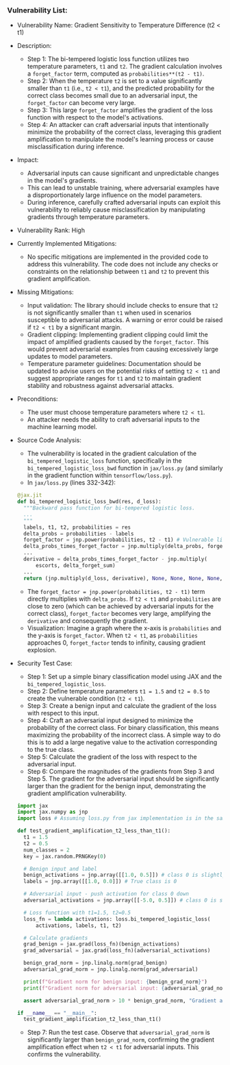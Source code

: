 ### Vulnerability List:

- Vulnerability Name: Gradient Sensitivity to Temperature Difference (t2 < t1)
- Description:
    - Step 1: The bi-tempered logistic loss function utilizes two temperature parameters, `t1` and `t2`. The gradient calculation involves a `forget_factor` term, computed as `probabilities**(t2 - t1)`.
    - Step 2: When the temperature `t2` is set to a value significantly smaller than `t1` (i.e., `t2 < t1`), and the predicted probability for the correct class becomes small due to an adversarial input, the `forget_factor` can become very large.
    - Step 3: This large `forget_factor` amplifies the gradient of the loss function with respect to the model's activations.
    - Step 4: An attacker can craft adversarial inputs that intentionally minimize the probability of the correct class, leveraging this gradient amplification to manipulate the model's learning process or cause misclassification during inference.
- Impact:
    - Adversarial inputs can cause significant and unpredictable changes in the model's gradients.
    - This can lead to unstable training, where adversarial examples have a disproportionately large influence on the model parameters.
    - During inference, carefully crafted adversarial inputs can exploit this vulnerability to reliably cause misclassification by manipulating gradients through temperature parameters.
- Vulnerability Rank: High
- Currently Implemented Mitigations:
    - No specific mitigations are implemented in the provided code to address this vulnerability. The code does not include any checks or constraints on the relationship between `t1` and `t2` to prevent this gradient amplification.
- Missing Mitigations:
    - Input validation: The library should include checks to ensure that `t2` is not significantly smaller than `t1` when used in scenarios susceptible to adversarial attacks. A warning or error could be raised if `t2 < t1` by a significant margin.
    - Gradient clipping: Implementing gradient clipping could limit the impact of amplified gradients caused by the `forget_factor`. This would prevent adversarial examples from causing excessively large updates to model parameters.
    - Temperature parameter guidelines: Documentation should be updated to advise users on the potential risks of setting `t2 < t1` and suggest appropriate ranges for `t1` and `t2` to maintain gradient stability and robustness against adversarial attacks.
- Preconditions:
    - The user must choose temperature parameters where `t2 < t1`.
    - An attacker needs the ability to craft adversarial inputs to the machine learning model.
- Source Code Analysis:
    - The vulnerability is located in the gradient calculation of the `bi_tempered_logistic_loss` function, specifically in the `bi_tempered_logistic_loss_bwd` function in `jax/loss.py` (and similarly in the gradient function within `tensorflow/loss.py`).
    - In `jax/loss.py` (lines 332-342):
    ```python
    @jax.jit
    def bi_tempered_logistic_loss_bwd(res, d_loss):
      """Backward pass function for bi-tempered logistic loss.
      ...
      """
      labels, t1, t2, probabilities = res
      delta_probs = probabilities - labels
      forget_factor = jnp.power(probabilities, t2 - t1) # Vulnerable line
      delta_probs_times_forget_factor = jnp.multiply(delta_probs, forget_factor)
      ...
      derivative = delta_probs_times_forget_factor - jnp.multiply(
          escorts, delta_forget_sum)
      ...
      return (jnp.multiply(d_loss, derivative), None, None, None, None, None)
    ```
    - The `forget_factor = jnp.power(probabilities, t2 - t1)` term directly multiplies with `delta_probs`. If `t2 < t1` and `probabilities` are close to zero (which can be achieved by adversarial inputs for the correct class), `forget_factor` becomes very large, amplifying the `derivative` and consequently the gradient.
    - Visualization: Imagine a graph where the x-axis is `probabilities` and the y-axis is `forget_factor`. When `t2 < t1`, as `probabilities` approaches 0, `forget_factor` tends to infinity, causing gradient explosion.
- Security Test Case:
    - Step 1: Set up a simple binary classification model using JAX and the `bi_tempered_logistic_loss`.
    - Step 2: Define temperature parameters `t1 = 1.5` and `t2 = 0.5` to create the vulnerable condition (`t2 < t1`).
    - Step 3: Create a benign input and calculate the gradient of the loss with respect to this input.
    - Step 4: Craft an adversarial input designed to minimize the probability of the correct class. For binary classification, this means maximizing the probability of the incorrect class. A simple way to do this is to add a large negative value to the activation corresponding to the true class.
    - Step 5: Calculate the gradient of the loss with respect to the adversarial input.
    - Step 6: Compare the magnitudes of the gradients from Step 3 and Step 5. The gradient for the adversarial input should be significantly larger than the gradient for the benign input, demonstrating the gradient amplification vulnerability.

    ```python
    import jax
    import jax.numpy as jnp
    import loss # Assuming loss.py from jax implementation is in the same directory

    def test_gradient_amplification_t2_less_than_t1():
      t1 = 1.5
      t2 = 0.5
      num_classes = 2
      key = jax.random.PRNGKey(0)

      # Benign input and label
      benign_activations = jnp.array([[1.0, 0.5]]) # class 0 is slightly more activated
      labels = jnp.array([[1.0, 0.0]]) # True class is 0

      # Adversarial input - push activation for class 0 down
      adversarial_activations = jnp.array([[-5.0, 0.5]]) # class 0 is suppressed

      # Loss function with t1=1.5, t2=0.5
      loss_fn = lambda activations: loss.bi_tempered_logistic_loss(
          activations, labels, t1, t2)

      # Calculate gradients
      grad_benign = jax.grad(loss_fn)(benign_activations)
      grad_adversarial = jax.grad(loss_fn)(adversarial_activations)

      benign_grad_norm = jnp.linalg.norm(grad_benign)
      adversarial_grad_norm = jnp.linalg.norm(grad_adversarial)

      print(f"Gradient norm for benign input: {benign_grad_norm}")
      print(f"Gradient norm for adversarial input: {adversarial_grad_norm}")

      assert adversarial_grad_norm > 10 * benign_grad_norm, "Gradient amplification not observed" # Check if adversarial gradient is significantly larger

    if __name__ == "__main__":
      test_gradient_amplification_t2_less_than_t1()
    ```
    - Step 7: Run the test case. Observe that `adversarial_grad_norm` is significantly larger than `benign_grad_norm`, confirming the gradient amplification effect when `t2 < t1` for adversarial inputs. This confirms the vulnerability.